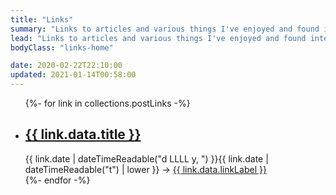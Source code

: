 ```yaml
---
title: "Links"
summary: "Links to articles and various things I've enjoyed and found interesting. Technical and non-technical. Quite a few of them offer perspectives / advice I appreciate."
lead: "Links to articles and various things I've enjoyed and found interesting. Technical and non-technical. Quite a few of them offer perspectives / advice I appreciate."
bodyClass: "links-home"

date: 2020-02-22T22:10:00
updated: 2021-01-14T00:58:00
---
```


<ul class="[ links__list ] [ flow ]">
{%- for link in collections.postLinks -%}
  <li class="[ links__list-item ]">
    <article class="[ links__summary ] [ flow ]">
      <h2><a href="{{ link.url }}">{{ link.data.title }}</a></h2>
      <time datetime="{{ link.date | dateTime }}">{{ link.date | dateTimeReadable("d LLLL y, ") }}{{ link.date | dateTimeReadable("t") | lower }}</time>
      <span> &rarr; <a href="{{ link.data.linkExternal }}" rel="external">{{ link.data.linkLabel }}</a></span>
    </article>
  </li>
{%- endfor -%}
</ul>
